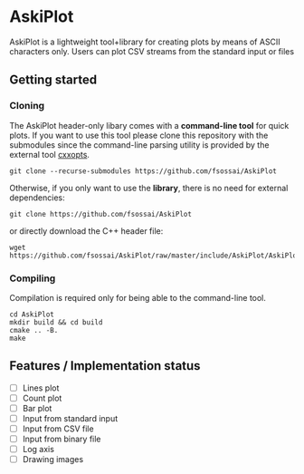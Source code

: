 # AskiPlot

AskiPlot is a lightweight tool+library for creating plots by means of ASCII characters only.
Users can plot CSV streams from the standard input or files

## Getting started

### Cloning
The AskiPlot header-only libary comes with a **command-line tool** for quick plots.
If you want to use this tool please clone this repository with the submodules since
the command-line parsing utility is provided by the external tool [cxxopts](https://github.com/jarro2783/cxxopts).
```
git clone --recurse-submodules https://github.com/fsossai/AskiPlot
```
Otherwise, if you only want to use the **library**, there is no need for external dependencies:
```
git clone https://github.com/fsossai/AskiPlot
```
or directly download the C++ header file:
```
wget https://github.com/fsossai/AskiPlot/raw/master/include/AskiPlot/AskiPlot.hpp
```
### Compiling
Compilation is required only for being able to the command-line tool.
```
cd AskiPlot
mkdir build && cd build
cmake .. -B.
make
```

## Features / Implementation status

- [ ] Lines plot
- [ ] Count plot
- [ ] Bar plot
- [ ] Input from standard input
- [ ] Input from CSV file
- [ ] Input from binary file
- [ ] Log axis
- [ ] Drawing images
